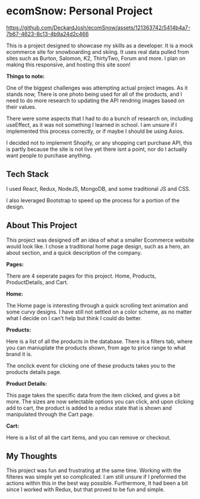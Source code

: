 <h1>ecomSnow: Personal Project</h1>

https://github.com/DeckardJosh/ecomSnow/assets/121363742/5414b4a7-7b67-4623-8c13-4b9a24d2c466

<p>This is a project designed to showcase my skills as a developer. It is a mock ecommerce site for snowboarding and skiing. It uses real data pulled from sites such as Burton, Salomon, K2, ThirtyTwo, Forum and more. I plan on making this responsive, and hosting this site soon!</p>
<p><strong>Things to note:</strong></p>
<p>One of the biggest challenges was attempting actual project images. As it stands now, There is one photo being used for all of the products, and I need to do more research to updating the API rendring images based on their values.</p>
<p>There were some aspects that I had to do a bunch of research on, including useEffect, as it was not something I learned in school. I am unsure if I implemented this process correctly, or if maybe I should be using Axios.</p>
<p>I decided not to implement Shopify, or any shopping cart purchase API, this is partly because the site is not live yet there isnt a point, nor do I actually want people to purchase anything.</p>

<h2>Tech Stack</h2>
<p>I used React, Redux, NodeJS, MongoDB, and some traditional JS and CSS.</p>
<p>I also leveraged Bootstrap to speed up the process for a portion of the design.</p>

<h2>About This Project</h2>
<p>This project was designed off an idea of what a smaller Ecommerce website would look like. I chose a traditional home page design, such as a hero, an about section, and a quick description of the company.</p>

<p><strong>Pages:</strong></p>
<p>There are 4 seperate pages for this project. Home, Products, ProductDetails, and Cart.</p>

<p><strong>Home:</strong></p>
<p>The Home page is interesting through a quick scrolling text animation and some curvy designs. I have still not settled on a color scheme, as no matter what I decide on I can't help but think I could do better.</p>

<p><strong>Products:</strong></p>
<p>Here is a list of all the products in the database. There is a filters tab, where you can maniuplate the products shown, from age to price range to what brand it is. </p>
<p>The onclick event for clicking one of these products takes you to the products details page.</p>

<p><strong>Product Details:</strong></p>
<p>This page takes the specific data from the item clicked, and gives a bit more. The sizes are now selectable options you can click, and upon clicking add to cart, the product is added to a redux state that is shown and manipulated through the Cart page.</p>

<p><strong>Cart:</strong></p>
<p>Here is a list of all the cart items, and you can remove or checkout.</p>

<h2>My Thoughts</h2>
<p>This project was fun and frustrating at the same time. Working with the filteres was simple yet so complicated. I am still unsure if I preformed the actions within this in the best way possible. Furthermore, It had been a bit since I worked with Redux, but that proved to be fun and simple.</p>
